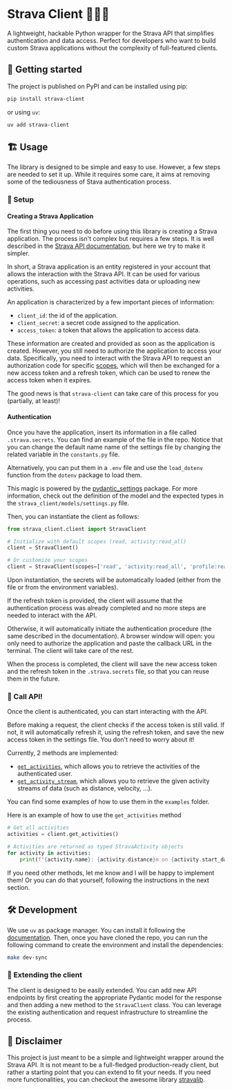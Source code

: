 # Strava Client 🏃🚴‍♂️

A lightweight, hackable Python wrapper for the Strava API that simplifies authentication and data access. Perfect for developers who want to build custom Strava applications without the complexity of full-featured clients.

## 🚀 Getting started

The project is published on PyPI and can be installed using pip:

```bash
pip install strava-client
```

or using `uv`:

```bash
uv add strava-client
```

## 🏗️ Usage

The library is designed to be simple and easy to use. However, a few steps are needed to set it up. While it requires some care, it aims at removing some of the tediousness of Stava authentication process.

### 📝 Setup 

#### Creating a Strava Application

The first thing you need to do before using this library is creating a Strava application. The process isn't complex but requires a few steps. It is well described in the [Strava API documentation](https://developers.strava.com/docs/getting-started), but here we try to make it simpler.

In short, a Strava application is an entity registered in your account that allows the interaction with the Strava API. It can be used for various operations, such as accessing past activities data or uploading new activities. 

An application is characterized by a few important pieces of information:

- `client_id`: the id of the application.
- `client_secret`: a secret code assigned to the application.
- `access_token`: a token that allows the application to access data.

These information are created and provided as soon as the application is created. However, you still need to authorize the application to access your data. Specifically, you need to interact with the Strava API to request an authorization code for specific [scopes](https://developers.strava.com/docs/authentication/#detailsaboutrequestingaccess), which will then be exchanged for a new access token and a refresh token, which can be used to renew the access token when it expires. 

The good news is that `strava-client` can take care of this process for you (partially, at least)!

#### Authentication

Once you have the application, insert its information in a file called `.strava.secrets`. You can find an example of the file in the repo. Notice that you can change the default name name of the settings file by changing the related variable in the `constants.py` file. 

Alternatively, you can put them in a `.env` file and use the `load_dotenv` function from the `dotenv` package to load them.

This magic is powered by the [pydantic_settings](https://docs.pydantic.dev/latest/concepts/pydantic_settings/) package. For more information, check out the definition of the model and the expected types in the `strava_client/models/settings.py` file.

Then, you can instantiate the client as follows:

```python
from strava_client.client import StravaClient

# Initialize with default scopes (read, activity:read_all)
client = StravaClient()

# Or customize your scopes
client = StravaClient(scopes=['read', 'activity:read_all', 'profile:read_all'])
```

Upon instantiation, the secrets will be automatically loaded (either from the file or from the environment variables).

If the refresh token is provided, the client will assume that the authentication process was already completed and no more steps are needed to interact with the API.

Otherwise, it will automatically initiate the authentication procedure (the same described in the documentation). A browser window will open: you only need to authorize the application and paste the callback URL in the terminal. The client will take care of the rest.

When the process is completed, the client will save the new access token and the refresh token in the `.strava.secrets` file, so that you can reuse them in the future.

### 💁 Call API!

Once the client is authenticated, you can start interacting with the API. 

Before making a request, the client checks if the access token is still valid. If not, it will automatically refresh it, using the refresh token, and save the new access token in the settings file. You don't need to worry about it!

Currently, 2 methods are implemented:
- [`get_activities`](https://developers.strava.com/docs/reference/#api-Activities-getLoggedInAthleteActivities), which allows you to retrieve the activities of the authenticated user.
- [`get_activity_stream`](https://developers.strava.com/docs/reference/#api-Streams-getActivityStreams), which allows you to retrieve the given activity streams of data (such as distance, velocity, ...).

You can find some examples of how to use them in the `examples` folder.

Here is an example of how to use the `get_activities` method

```python
# Get all activities
activities = client.get_activities()

# Activities are returned as typed StravaActivity objects
for activity in activities:
    print(f"{activity.name}: {activity.distance}m on {activity.start_date}")
```

If you need other methods, let me know and I will be happy to implement them! Or you can do that yourself, following the instructions in the next section.

## 🛠️ Development

We use `uv` as package manager. You can install it following the [documentation](https://docs.astral.sh/uv/getting-started/installation/#standalone-installer). Then, once you have cloned the repo, you can run the following command to create the environment and install the dependencies:

```bash
make dev-sync
```

### 🧪 Extending the client
The client is designed to be easily extended. You can add new API endpoints by first creating the appropriate Pydantic model for the response and then adding a new method to the `StravaClient` class. You can leverage the existing authentication and request infrastructure to streamline the process.

## 📝 Disclaimer

This project is just meant to be a simple and lightweight wrapper around the Strava API. It is not meant to be a full-fledged production-ready client, but rather a starting point that you can extend to fit your needs. If you need more functionalities, you can checkout the awesome library [stravalib](https://github.com/stravalib/stravalib).
